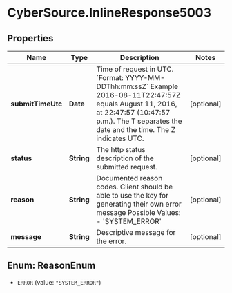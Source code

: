 # CyberSource.InlineResponse5003

## Properties
Name | Type | Description | Notes
------------ | ------------- | ------------- | -------------
**submitTimeUtc** | **Date** | Time of request in UTC. &#x60;Format: YYYY-MM-DDThh:mm:ssZ&#x60;  Example 2016-08-11T22:47:57Z equals August 11, 2016, at 22:47:57 (10:47:57 p.m.). The T separates the date and the time. The Z indicates UTC.  | [optional] 
**status** | **String** | The http status description of the submitted request. | [optional] 
**reason** | **String** | Documented reason codes. Client should be able to use the key for generating their own error message Possible Values:   - &#39;SYSTEM_ERROR&#39;  | [optional] 
**message** | **String** | Descriptive message for the error. | [optional] 


<a name="ReasonEnum"></a>
## Enum: ReasonEnum


* `ERROR` (value: `"SYSTEM_ERROR"`)




